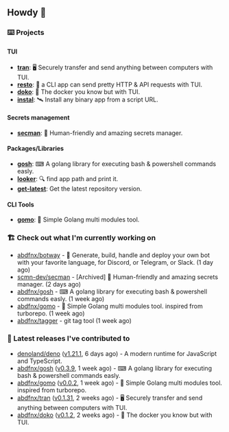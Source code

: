 ## Howdy 👋

### ⌨️ Projects

#### TUI

- [**tran**](https://github.com/abdfnx/tran): 🖥 Securely transfer and send anything between computers with TUI.
- [**resto**](https://github.com/abdfnx/resto): 🔗 a CLI app can send pretty HTTP & API requests with TUI.
- [**doko**](https://github.com/abdfnx/doko): 🐳 The docker you know but with TUI.
- [**instal**](https://github.com/abdfnx/instal): 🛰️ Install any binary app from a script URL.

#### Secrets management

- [**secman**](https://github.com/scmn-dev/secman): 👊 Human-friendly and amazing secrets manager.

#### Packages/Libraries

- [**gosh**](https://github.com/abdfnx/gosh): ⌨ A golang library for executing bash & powershell commands easly.
- [**looker**](https://github.com/abdfnx/looker): 🔍 find app path and print it.
- [**get-latest**](https://github.com/scmn-dev/get-latest): Get the latest repository version.

#### CLI Tools

- [**gomo**](https://github.com/abdfnx/gomo): 📐 Simple Golang multi modules tool.

### 🏗️ Check out what I'm currently working on


- [abdfnx/botway](https://github.com/abdfnx/botway) - 🤖 Generate, build, handle and deploy your own bot with your favorite language, for Discord, or Telegram, or Slack. (1 day ago)
- [scmn-dev/secman](https://github.com/scmn-dev/secman) - [Archived] 👊 Human-friendly and amazing secrets manager. (2 days ago)
- [abdfnx/gosh](https://github.com/abdfnx/gosh) - ⌨ A golang library for executing bash &amp; powershell commands easly. (1 week ago)
- [abdfnx/gomo](https://github.com/abdfnx/gomo) - 📐 Simple Golang multi modules tool. inspired from turborepo. (1 week ago)
- [abdfnx/tagger](https://github.com/abdfnx/tagger) - git tag tool (1 week ago)

### 🔭 Latest releases I've contributed to

- [denoland/deno](https://github.com/denoland/deno) ([v1.21.1](https://github.com/denoland/deno/releases/tag/v1.21.1), 6 days ago) - A modern runtime for JavaScript and TypeScript.
- [abdfnx/gosh](https://github.com/abdfnx/gosh) ([v0.3.9](https://github.com/abdfnx/gosh/releases/tag/v0.3.9), 1 week ago) - ⌨ A golang library for executing bash &amp; powershell commands easly.
- [abdfnx/gomo](https://github.com/abdfnx/gomo) ([v0.0.2](https://github.com/abdfnx/gomo/releases/tag/v0.0.2), 1 week ago) - 📐 Simple Golang multi modules tool. inspired from turborepo.
- [abdfnx/tran](https://github.com/abdfnx/tran) ([v0.1.31](https://github.com/abdfnx/tran/releases/tag/v0.1.31), 2 weeks ago) - 🖥 Securely transfer and send anything between computers with TUI.
- [abdfnx/doko](https://github.com/abdfnx/doko) ([v0.1.2](https://github.com/abdfnx/doko/releases/tag/v0.1.2), 2 weeks ago) - 🐳 The docker you know but with TUI.
